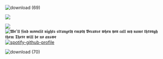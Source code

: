 ![download (69)](https://github.com/user-attachments/assets/c22fb279-ec8e-4e62-8a6a-2f993bdd7019)

![](https://komarev.com/ghpvc/?username=your-github-username&label=the+stars)

![](https://komarev.com/ghpvc/?username=miudacat&color=ff69b4)
                                  ![𝖂𝖊'𝖑𝖑 𝖋𝖎𝖓𝖉 𝖒𝖔𝖔𝖓𝖑𝖎𝖙 𝖓𝖎𝖌𝖍𝖙𝖘 𝖘𝖙𝖗𝖆𝖓𝖌𝖊𝖑𝖞 𝖊𝖒𝖕𝖙𝖞 𝕭𝖊𝖈𝖆𝖚𝖘𝖊 𝖜𝖍𝖊𝖓 𝖞𝖔𝖚 𝖈𝖆𝖑𝖑 𝖒𝖞 𝖓𝖆𝖒𝖊 𝖙𝖍𝖗𝖔𝖚𝖌𝖍 𝖙𝖍𝖊𝖒 𝕿𝖍𝖊𝖗𝖊 𝖜𝖎𝖑𝖑 𝖇𝖊 𝖓𝖔 𝖆𝖓𝖘𝖜𝖊](https://github.com/user-attachments/assets/4cc4d3cd-08d7-4ff0-ab41-90292215cd84)
                                                                 [![spotify-github-profile](https://spotify-github-profile.kittinanx.com/api/view?uid=31rrhu462t33ijmprzbnvlresd7a&cover_image=true&theme=novatorem&show_offline=true&background_color=826d97&interchange=false&bar_color=c38dc1&bar_color_cover=false)](https://github.com/kittinan/spotify-github-profile)
                                  
![download (70)](https://github.com/user-attachments/assets/8c276d7a-7dd5-44e1-b28b-b1b973ac2611)
